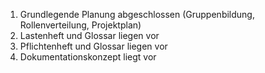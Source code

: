 1.	Grundlegende Planung abgeschlossen (Gruppenbildung, Rollenverteilung, Projektplan)
2.	Lastenheft und Glossar liegen vor
3.	Pflichtenheft und Glossar liegen vor
4.	Dokumentationskonzept liegt vor